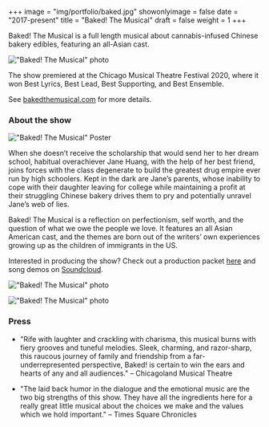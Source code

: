 +++
image = "img/portfolio/baked.jpg"
showonlyimage = false
date = "2017-present"
title = "Baked! The Musical"
draft = false
weight = 1
+++

Baked! The Musical is a full length musical about cannabis-infused Chinese bakery edibles, featuring an all-Asian cast. 
<!--more-->

!["Baked! The Musical" photo](/img/portfolio/baked.jpg)

The show premiered at the Chicago Musical Theatre Festival 2020, where it won Best Lyrics, Best Lead, Best Supporting, and Best Ensemble.

See [bakedthemusical.com](https://www.bakedthemusical.com/) for more details.

### About the show
!["Baked! The Musical" Poster](/img/portfolio/res/bakedposter.png)

When she doesn’t receive the scholarship that would send her to her dream school, habitual overachiever Jane Huang, with the help of her best friend, joins forces with the class degenerate to build the greatest drug empire ever run by high schoolers. Kept in the dark are Jane’s parents, whose inability to cope with their daughter leaving for college while maintaining a profit at their struggling Chinese bakery drives them to pry and potentially unravel Jane’s web of lies.

Baked! The Musical is a reflection on perfectionism, self worth, and the question of what we owe the people we love. It features an all Asian American cast, and the themes are born out of the writers’ own experiences growing up as the children of immigrants in the US.

Interested in producing the show? Check out a production packet [here](https://tinyurl.com/bakedpromo) and song demos on [Soundcloud](https://soundcloud.com/baked-the-musical/sets/baked-the-musical-demos).

!["Baked! The Musical" photo](/img/portfolio/res/baked1.jpg)

!["Baked! The Musical" photo](/img/portfolio/res/baked2.jpg)

### Press
* "Rife with laughter and crackling with charisma, this musical burns with fiery grooves and tuneful melodies. Sleek, charming, and razor-sharp, this raucous journey of family and friendship from a far-underrepresented perspective, Baked! is certain to win the ears and hearts of any and all audiences." – Chicagoland Musical Theatre

* "The laid back humor in the dialogue and the emotional music are the two big strengths of this show. They have all the ingredients here for a really great little musical about the choices we make and the values which we hold important." – Times Square Chronicles

